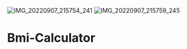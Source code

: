 ![IMG_20220907_215754_241](https://user-images.githubusercontent.com/112514887/220446564-36db2ada-219f-4140-b247-5dbf69e97ee7.png)
![IMG_20220907_215759_245](https://user-images.githubusercontent.com/112514887/220446574-3f31e6d5-c3d2-4228-aa13-57bd3d20395b.png)
# Bmi-Calculator
